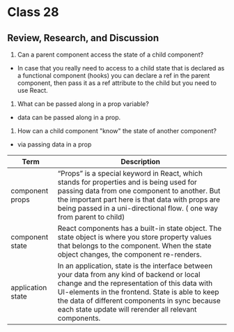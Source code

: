 # Class 28

## Review, Research, and Discussion

1. Can a parent component access the state of a child component?

- In case that you really need to access to a child state that is declared as a functional component (hooks) you can declare a ref in the parent component, then pass it as a ref attribute to the child but you need to use React.

1. What can be passed along in a prop variable?

- data can be passed along in a prop.

1. How can a child component "know" the state of another component?

- via passing data in a prop

| Term      | Description |
| ----------- | ----------- |
|component props|“Props” is a special keyword in React, which stands for properties and is being used for passing data from one component to another. But the important part here is that data with props are being passed in a uni-directional flow. ( one way from parent to child)|
|component state|React components has a built-in state object. The state object is where you store property values that belongs to the component. When the state object changes, the component re-renders.|
|application state|In an application, state is the interface between your data from any kind of backend or local change and the representation of this data with UI-elements in the frontend. State is able to keep the data of different components in sync because each state update will rerender all relevant components.|
